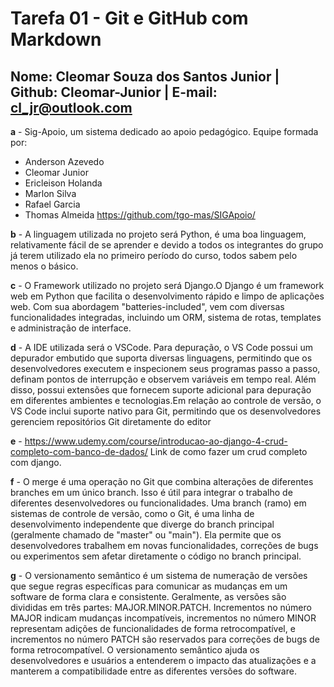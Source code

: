 # Tarefa 01 - Git e GitHub com Markdown

## Nome: Cleomar Souza dos Santos Junior | Github: Cleomar-Junior | E-mail: cl_jr@outlook.com

**a** - Sig-Apoio, um sistema dedicado ao apoio pedagógico.
Equipe formada por:
* Anderson Azevedo
* Cleomar Junior
* Ericleison Holanda
* Marlon Silva
* Rafael Garcia
* Thomas Almeida
<https://github.com/tgo-mas/SIGApoio/>

**b** - A linguagem utilizada no projeto será Python, é uma boa linguagem, relativamente fácil de se aprender
e devido a todos os integrantes do grupo já terem utilizado ela no primeiro período do curso, todos sabem pelo menos o básico.

**c** - O Framework utilizado no projeto será Django.O Django é um framework web em Python que facilita o desenvolvimento rápido e limpo de aplicações web. Com sua abordagem "batteries-included", vem com diversas funcionalidades integradas, incluindo um ORM, sistema de rotas, templates e administração de interface. 

**d** - A IDE utilizada será o VSCode. Para depuração, o VS Code possui um depurador embutido que suporta diversas linguagens, permitindo que os desenvolvedores executem e inspecionem seus programas passo a passo, definam pontos de interrupção e observem variáveis em tempo real. Além disso, possui extensões que fornecem suporte adicional para depuração em diferentes ambientes e tecnologias.Em relação ao controle de versão, o VS Code inclui suporte nativo para Git, permitindo que os desenvolvedores gerenciem repositórios Git diretamente do editor

**e** - <https://www.udemy.com/course/introducao-ao-django-4-crud-completo-com-banco-de-dados/>
Link de como fazer um crud completo com django.

**f** - O merge é uma operação no Git que combina alterações de diferentes branches em um único branch. Isso é útil para integrar o trabalho de diferentes desenvolvedores ou funcionalidades. Uma branch (ramo) em sistemas de controle de versão, como o Git, é uma linha de desenvolvimento independente que diverge do branch principal (geralmente chamado de "master" ou "main"). Ela permite que os desenvolvedores trabalhem em novas funcionalidades, correções de bugs ou experimentos sem afetar diretamente o código no branch principal.

**g** - O versionamento semântico é um sistema de numeração de versões que segue regras específicas para comunicar as mudanças em um software de forma clara e consistente. Geralmente, as versões são divididas em três partes: MAJOR.MINOR.PATCH. Incrementos no número MAJOR indicam mudanças incompatíveis, incrementos no número MINOR representam adições de funcionalidades de forma retrocompatível, e incrementos no número PATCH são reservados para correções de bugs de forma retrocompatível. O versionamento semântico ajuda os desenvolvedores e usuários a entenderem o impacto das atualizações e a manterem a compatibilidade entre as diferentes versões do software.
